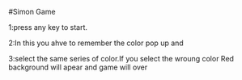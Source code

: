 #Simon Game

1:press any key to start.

2:In this you ahve to remember the color pop up and 

3:select the same series of color.If you select the wroung color Red background will apear 
and game will over